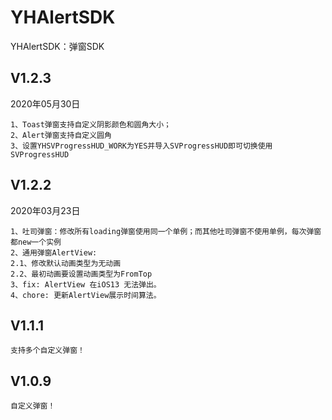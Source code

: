 # YHAlertSDK
YHAlertSDK：弹窗SDK
  

  ## V1.2.3

  2020年05月30日

  ```
  1、Toast弹窗支持自定义阴影颜色和圆角大小；
  2、Alert弹窗支持自定义圆角
  3、设置YHSVProgressHUD_WORK为YES并导入SVProgressHUD即可切换使用SVProgressHUD
  ```

## V1.2.2

2020年03月23日

```
1、吐司弹窗：修改所有loading弹窗使用同一个单例；而其他吐司弹窗不使用单例，每次弹窗都new一个实例
2、通用弹窗AlertView:
2.1、修改默认动画类型为无动画
2.2、最初动画要设置动画类型为FromTop
3、fix: AlertView 在iOS13 无法弹出。
4、chore: 更新AlertView展示时间算法。
```

## V1.1.1

```
支持多个自定义弹窗！
```


## V1.0.9

```
自定义弹窗！
```



